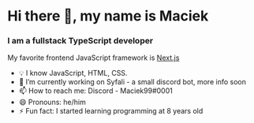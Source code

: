 # Hi there 👋, my name is Maciek
### I am a fullstack TypeScript developer


My favorite frontend JavaScript framework is [Next.js](https://nextjs.org/)

- 💡 I know JavaScript, HTML, CSS.
- 🔭 I’m currently working on Syfali - a small discord bot, more info soon 
- 📫 How to reach me: Discord - Maciek99#0001 
- 😄 Pronouns: he/him 
- ⚡ Fun fact: I started learning programming at 8 years old 
